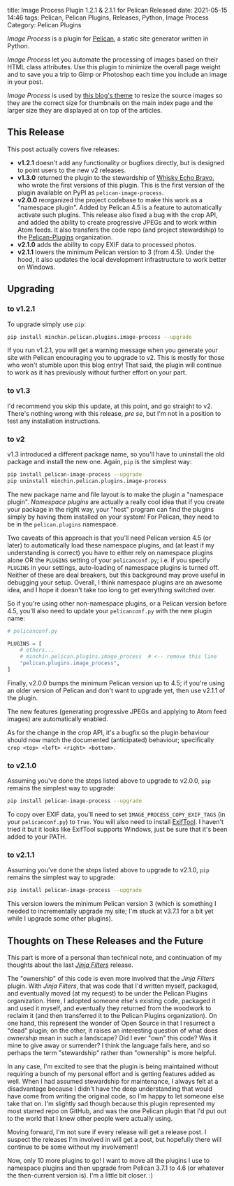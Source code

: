 title: Image Process Plugin 1.2.1 & 2.1.1 for Pelican Released
date: 2021-05-15 14:46
tags: Pelican, Pelican Plugins, Releases, Python, Image Process
Category: Pelican Plugins

*Image Process* is a plugin for [Pelican](http://docs.getpelican.com/),
a static site generator written in Python.

*Image Process* let you automate the processing of images based on their HTML
class attributes. Use this plugin to minimize the overall page weight and to
save you a trip to Gimp or Photoshop each time you include an image in your
post.

*Image Process* is used by
[this blog's theme](https://github.com/MinchinWeb/seafoam) to resize the source
images so they are the correct size for thumbnails on the main index page and
the larger size they are displayed at on top of the articles.

## This Release

<!-- PELICAN_BEGIN_SUMMARY -->
This post actually covers five releases:

- **v1.2.1** doesn't add any functionality or bugfixes directly, but is
  designed to point users to the new v2 releases.
- **v1.3.0** returned the plugin to the stewardship of [Whisky Echo
  Bravo](https://github.com/whiskyechobravo/), who wrote the first versions of
  this plugin. This is the first version of the plugin available on PyPI as `pelican-image-process`.
- **v2.0.0** reorganized the project codebase to make this work as a "namespace
  plugin". Added by Pelican 4.5 is a feature to automatically activate such
  plugins. This release also fixed a bug with the crop API, and added the
  ability to create progressive JPEGs and to work within Atom feeds. It also
  transfers the code repo (and project stewardship) to the
  [Pelican-Plugins](https://github.com/pelican-plugins/image-process)
  organization.
- **v2.1.0** adds the ability to copy EXIF data to processed photos.  
- **v2.1.1** lowers the minimum Pelican version to 3 (from 4.5). Under the hood,
  it also updates the local development infrastructure to work better on
  Windows.
<!-- read more -->

## Upgrading

### to v1.2.1

To upgrade simply use `pip`:

~~~sh
pip install minchin.pelican.plugins.image-process --upgrade
~~~

If you run v1.2.1, you will get a warning message when you generate your site
with Pelican encouraging you to upgrade to v2. This is mostly for those who
won't stumble upon this blog entry! That said, the plugin will continue to work
as it has previously without further effort on your part.

### to v1.3

I'd recommend you skip this update, at this point, and go straight to v2.
There's nothing wrong with this release, *pre se*, but I'm not in a position to
test any installation instructions.

### to v2

v1.3 introduced a different package name, so you'll have to uninstall the old
package and install the new one. Again, `pip` is the simplest way:

~~~sh
pip install pelican-image-process --upgrade
pip uninstall minchin.pelican.plugins.image-process
~~~

The new package name and file layout is to make the plugin a "namespace
plugin". *Namespace plugins* are actually a really cool idea that if you create
your package in the right way, your "host" program can find the plugins simply
by having them installed on your system! For Pelican, they need to be in the
`pelican.plugins` namespace.

Two caveats of this approach is that you'll need Pelican version 4.5 (or later)
to automatically load these namespace plugins, and (at least if my
understanding is correct) you have to either rely on namespace plugins alone OR
the `PLUGINS` setting of your `pelicanconf.py`; i.e. if you specify `PLUGINS`
in your settings, auto-loading of namespace plugins is turned off. Neither of
these are deal breakers, but this background may prove useful in debugging your
setup. Overall, I think namespace plugins are an awesome idea, and I hope it
doesn't take too long to get everything switched over.

So if you're using other non-namespace plugins, or a Pelican version before
4.5, you'll also need to update your `pelicanconf.py` with the new plugin name:

~~~python
# pelicanconf.py

PLUGINS = [
    # others...
    # minchin.pelican.plugins.image_process  # <-- remove this line
    "pelican.plugins.image_process",
]
~~~

Finally, v2.0.0 bumps the minimum Pelican version up to 4.5; if you're using an
older version of Pelican and don't want to upgrade yet, then use v2.1.1 of the
plugin.

The new features (generating progressive JPEGs and applying to Atom feed images)
are automatically enabled.

As for the change in the crop API, it's a bugfix so the plugin behaviour should now match the documented (anticipated) behaviour; specifically `crop <top> <left> <right> <bottom>`.

### to v2.1.0

Assuming you've done the steps listed above to upgrade to v2.0.0, `pip` remains
the simplest way to upgrade:

~~~sh
pip install pelican-image-process --upgrade
~~~

To copy over EXIF data, you'll need to set `IMAGE_PROCESS_COPY_EXIF_TAGS` (in your `pelicanconf.py`) to `True`. You will also need to install [ExifTool](https://exiftool.org/). I haven't tried it but it looks like ExifTool supports Windows, just be sure that it's been added to your PATH.

### to v2.1.1

Assuming you've done the steps listed above to upgrade to v2.1.0, `pip` remains
the simplest way to upgrade:

~~~sh
pip install pelican-image-process --upgrade
~~~

This version lowers the minimum Pelican version 3 (which is something I needed
to incrementally upgrade my site; I'm stuck at v3.7.1 for a bit yet while I
upgrade some other plugins).

## Thoughts on These Releases and the Future

This part is more of a personal than technical note, and continuation of my
thoughts about the last *[Jinja
Filters]({filename}20210430-jinja-filters-210.md#personal-thoughts)* release.

The "ownership" of this code is even more involved that the *Jinja Filters*
plugin. With *Jinja Filters*, that was code that I'd written myself, packaged,
and eventually moved (at my request) to be under the Pelican Plugins
organization. Here, I adopted someone else's existing code, packaged it and used
it myself, and eventually they returned from the woodwork to reclaim it (and
then transferred it to the Pelican Plugins organization). On one hand, this
represent the wonder of Open Source in that I resurrect a "dead" plugin; on the
other, it raises an interesting question of what does *ownership* mean in such a
landscape? Did I ever "own" this code? Was it mine to give away or surrender? I
think the language fails here, and so perhaps the term "stewardship" rather than
"ownership" is more helpful.

In any case, I'm excited to see that the plugin is being maintained without
requiring a bunch of my personal effort and is getting features added as well.
When I had assumed stewardship for maintenance, I always felt at a disadvantage
because I didn't have the deep understanding that would have come from writing
the original code, so I'm happy to let someone else take that on. I'm slightly
sad though because this plugin represented my most starred repo on GitHub, and
was the one Pelican plugin that I'd put out to the world that I knew other
people were actually using.

Moving forward, I'm not sure if every release will get a release post. I
suspect the releases I'm involved in will get a post, but hopefully there will
continue to be some without my involvement!

Now, only 10 more plugins to go! I want to move all the plugins I use to
namespace plugins and then upgrade from Pelican 3.7.1 to 4.6 (or whatever the
then-current version is). I'm a little bit closer. :)
